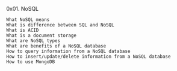 0x01. NoSQL

    What NoSQL means
    What is difference between SQL and NoSQL
    What is ACID
    What is a document storage
    What are NoSQL types
    What are benefits of a NoSQL database
    How to query information from a NoSQL database
    How to insert/update/delete information from a NoSQL database
    How to use MongoDB
